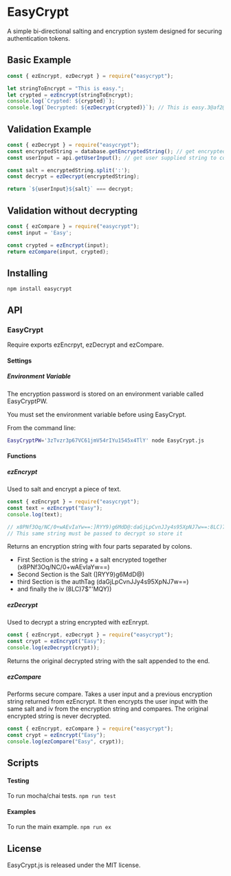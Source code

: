# EasyCrypt
A simple bi-directional salting and encryption system designed for securing authentication tokens.

## Basic Example
```javascript
const { ezEncrypt, ezDecrypt } = require("easycrypt");

let stringToEncrypt = "This is easy.";
let crypted = ezEncrypt(stringToEncrypt);
console.log(`Crypted: ${crypted}`);
console.log(`Decrypted: ${ezDecrypt(crypted)}`); // This is easy.3@af2@F#Sd
```

## Validation Example
```javascript
const { ezDecrypt } = require("easycrypt");
const encryptedString = database.getEncryptedString(); // get encrypted string
const userInput = api.getUserInput(); // get user supplied string to compare to

const salt = encryptedString.split(':');
const decrypt = ezDecrypt(encryptedString);

return `${userInput}${salt}` === decrypt;
```

## Validation without decrypting
```javascript
const { ezCompare } = require("easycrypt");
const input = 'Easy';

const crypted = ezEncrypt(input);
return ezCompare(input, crypted);
```
## Installing
`npm install easycrypt`

## API

### EasyCrypt
Require exports ezEncrpyt, ezDecrypt and ezCompare.

#### Settings

##### Environment Variable
The encryption password is stored on an environment variable called EasyCryptPW.

You must set the environment variable before using EasyCrypt.

From the command line:

```bash
EasyCryptPW='3zTvzr3p67VC61jmV54rIYu1545x4TlY' node EasyCrypt.js 
```

#### Functions

##### ezEncrypt

Used to salt and encrypt a piece of text.
```javascript
const { ezEncrypt } = require("easycrypt");
const text = ezEncrypt("Easy");
console.log(text);

// x8PNf3Oq/NC/0+wAEvIaYw==:]RYY9)g6MdD@:daGjLpCvnJJy4s95XpNJ7w==:8LC)7$"'MQY)
// This same string must be passed to decrypt so store it
```
Returns an encryption string with four parts separated by colons.
- First Section is the string + a salt encrypted together (x8PNf3Oq/NC/0+wAEvIaYw==)
- Second Section is the Salt (]RYY9)g6MdD@)
- third Section is the authTag (daGjLpCvnJJy4s95XpNJ7w==)
- and finally the iv (8LC)7$"'MQY))

##### ezDecrypt

Used to decrypt a string encrypted with ezEnrypt.
```javascript
const { ezEncrypt, ezDecrypt } = require("easycrypt");
const crypt = ezEncrypt("Easy");
console.log(ezDecrypt(crypt));
```
Returns the original decrypted string with the salt appended to the end.

##### ezCompare

Performs secure compare. Takes a user input and a previous encryption string returned
from ezEncrypt. It then encrypts the user input with the same salt and iv from the
encryption string and compares. The original encrypted string is never decrypted.

```javascript
const { ezEncrypt, ezCompare } = require("easycrypt");
const crypt = ezEncrypt("Easy");
console.log(ezCompare("Easy", crypt));
```

## Scripts

#### Testing
To run mocha/chai tests.
`npm run test`

#### Examples
To run the main example.
`npm run ex`

## License
EasyCrypt.js is released under the MIT license.
